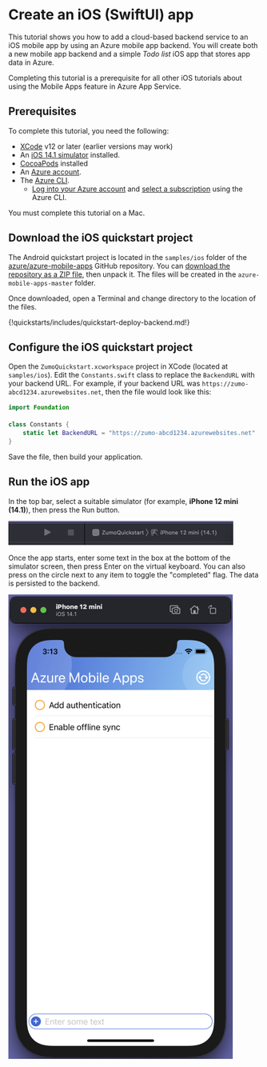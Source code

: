 # Create an iOS (SwiftUI) app

This tutorial shows you how to add a cloud-based backend service to an iOS mobile app by using an Azure mobile app backend.  You will create both a new mobile app backend and a simple *Todo list* iOS app that stores app data in Azure.

Completing this tutorial is a prerequisite for all other iOS tutorials about using the Mobile Apps feature in Azure App Service.

## Prerequisites

To complete this tutorial, you need the following:

* [XCode](https://developer.apple.com/xcode/) v12 or later (earlier versions may work)
* An [iOS 14.1 simulator](https://www.macinstruct.com/tutorials/setting-up-an-ios-simulator-on-your-mac/) installed.
* [CocoaPods](https://cocoapods.org) installed
* An [Azure account](https://azure.microsoft.com/pricing/free-trial).
* The [Azure CLI](https://docs.microsoft.com/cli/azure/install-azure-cli).
    * [Log into your Azure account](https://docs.microsoft.com/cli/azure/authenticate-azure-cli) and [select a subscription](https://docs.microsoft.com/cli/azure/manage-azure-subscriptions-azure-cli) using the Azure CLI.

You must complete this tutorial on a Mac.

## Download the iOS quickstart project

The Android quickstart project is located in the `samples/ios` folder of the [azure/azure-mobile-apps](https://github.com/azure/azure-mobile-apps) GitHub repository.  You can [download the repository as a ZIP file](https://github.com/Azure/azure-mobile-apps/archive/master.zip), then unpack it.  The files will be created in the `azure-mobile-apps-master` folder.

Once downloaded, open a Terminal and change directory to the location of the files.

{!quickstarts/includes/quickstart-deploy-backend.md!}

## Configure the iOS quickstart project

Open the `ZumoQuickstart.xcworkspace` project in XCode (located at `samples/ios`).  Edit the `Constants.swift` class to replace the `BackendURL` with your backend URL.  For example, if your backend URL was `https://zumo-abcd1234.azurewebsites.net`, then the file would look like this:

``` swift
import Foundation

class Constants {
    static let BackendURL = "https://zumo-abcd1234.azurewebsites.net"
}

```

Save the file, then build your application.

## Run the iOS app

In the top bar, select a suitable simulator (for example, **iPhone 12 mini (14.1)**), then press the Run button.

![Quickstart iOS](./media/debugger.png)

Once the app starts, enter some text in the box at the bottom of the simulator screen, then press Enter on the virtual keyboard.  You can also press on the circle next to any item to toggle the "completed" flag.  The data is persisted to the backend.

![Quickstart iOS](./media/startup.png)
